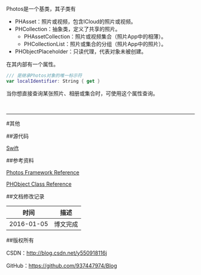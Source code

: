 Photos是一个基类，其子类有

- PHAsset：照片或视频，包含ICloud的照片或视频。
- PHCollection：抽象类，定义了共享的照片。
    - PHAssetCollection：照片或视频集合（照片App中的相薄）。
    - PHCollectionList：照片或集合的分组（照片App中的照片）。
- PHObjectPlaceholder：只读代理，代表对象未被创建。

在其内部有一个属性。

```swift
/// 是继承Photos对象的唯一标示符
var localIdentifier: String { get }
```

当你想直接查询某张照片、相册或集合时，可使用这个属性查询。

&#160;

----------

#其他

##源代码

[Swift](https://github.com/937447974/Swift)

##参考资料

[Photos Framework Reference](https://developer.apple.com/library/ios/documentation/Photos/Reference/Photos_Framework/index.html)

[PHObject Class Reference](https://developer.apple.com/library/ios/documentation/Photos/Reference/PHObject_Class/index.html)

##文档修改记录

| 时间 | 描述 |
| ---- | ---- |
| 2016-01-05 | 博文完成 |

##版权所有

CSDN：http://blog.csdn.net/y550918116j

GitHub：https://github.com/937447974/Blog